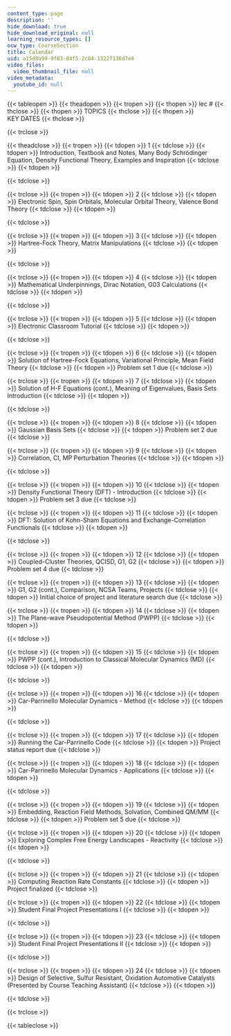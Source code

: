 ```yaml
---
content_type: page
description: ''
hide_download: true
hide_download_original: null
learning_resource_types: []
ocw_type: CourseSection
title: Calendar
uid: a15d8a99-9f83-84f5-2c04-1322f136d7e4
video_files:
  video_thumbnail_file: null
video_metadata:
  youtube_id: null
---
```


{{< tableopen >}}
{{< theadopen >}}
{{< tropen >}}
{{< thopen >}}
lec #
{{< thclose >}}
{{< thopen >}}
TOPICS
{{< thclose >}}
{{< thopen >}}
KEY DATES
{{< thclose >}}

{{< trclose >}}

{{< theadclose >}}
{{< tropen >}}
{{< tdopen >}}
1
{{< tdclose >}}
{{< tdopen >}}
Introduction, Textbook and Notes, Many Body Schrödinger Equation, Density Functional Theory, Examples and Inspiration
{{< tdclose >}}
{{< tdopen >}}

{{< tdclose >}}

{{< trclose >}}
{{< tropen >}}
{{< tdopen >}}
2
{{< tdclose >}}
{{< tdopen >}}
Electronic Spin, Spin Orbitals, Molecular Orbital Theory, Valence Bond Theory
{{< tdclose >}}
{{< tdopen >}}

{{< tdclose >}}

{{< trclose >}}
{{< tropen >}}
{{< tdopen >}}
3
{{< tdclose >}}
{{< tdopen >}}
Hartree-Fock Theory, Matrix Manipulations
{{< tdclose >}}
{{< tdopen >}}

{{< tdclose >}}

{{< trclose >}}
{{< tropen >}}
{{< tdopen >}}
4
{{< tdclose >}}
{{< tdopen >}}
Mathematical Underpinnings, Dirac Notation, G03 Calculations
{{< tdclose >}}
{{< tdopen >}}

{{< tdclose >}}

{{< trclose >}}
{{< tropen >}}
{{< tdopen >}}
5
{{< tdclose >}}
{{< tdopen >}}
Electronic Classroom Tutorial
{{< tdclose >}}
{{< tdopen >}}

{{< tdclose >}}

{{< trclose >}}
{{< tropen >}}
{{< tdopen >}}
6
{{< tdclose >}}
{{< tdopen >}}
Solution of Hartree-Fock Equations, Variational Principle, Mean Field Theory
{{< tdclose >}}
{{< tdopen >}}
Problem set 1 due
{{< tdclose >}}

{{< trclose >}}
{{< tropen >}}
{{< tdopen >}}
7
{{< tdclose >}}
{{< tdopen >}}
Solution of H-F Equations (cont.), Meaning of Eigenvalues, Basis Sets Introduction
{{< tdclose >}}
{{< tdopen >}}

{{< tdclose >}}

{{< trclose >}}
{{< tropen >}}
{{< tdopen >}}
8
{{< tdclose >}}
{{< tdopen >}}
Gaussian Basis Sets
{{< tdclose >}}
{{< tdopen >}}
Problem set 2 due
{{< tdclose >}}

{{< trclose >}}
{{< tropen >}}
{{< tdopen >}}
9
{{< tdclose >}}
{{< tdopen >}}
Correlation, CI, MP Perturbation Theories
{{< tdclose >}}
{{< tdopen >}}

{{< tdclose >}}

{{< trclose >}}
{{< tropen >}}
{{< tdopen >}}
10
{{< tdclose >}}
{{< tdopen >}}
Density Functional Theory (DFT) - Introduction
{{< tdclose >}}
{{< tdopen >}}
Problem set 3 due
{{< tdclose >}}

{{< trclose >}}
{{< tropen >}}
{{< tdopen >}}
11
{{< tdclose >}}
{{< tdopen >}}
DFT: Solution of Kohn-Sham Equations and Exchange-Correlation Functionals
{{< tdclose >}}
{{< tdopen >}}

{{< tdclose >}}

{{< trclose >}}
{{< tropen >}}
{{< tdopen >}}
12
{{< tdclose >}}
{{< tdopen >}}
Coupled-Cluster Theories, QCISD, G1, G2
{{< tdclose >}}
{{< tdopen >}}
Problem set 4 due
{{< tdclose >}}

{{< trclose >}}
{{< tropen >}}
{{< tdopen >}}
13
{{< tdclose >}}
{{< tdopen >}}
G1, G2 (cont.), Comparison, NCSA Teams, Projects
{{< tdclose >}}
{{< tdopen >}}
Initial choice of project and literature search due
{{< tdclose >}}

{{< trclose >}}
{{< tropen >}}
{{< tdopen >}}
14
{{< tdclose >}}
{{< tdopen >}}
The Plane-wave Pseudopotential Method (PWPP)
{{< tdclose >}}
{{< tdopen >}}

{{< tdclose >}}

{{< trclose >}}
{{< tropen >}}
{{< tdopen >}}
15
{{< tdclose >}}
{{< tdopen >}}
PWPP (cont.), Introduction to Classical Molecular Dynamics (MD)
{{< tdclose >}}
{{< tdopen >}}

{{< tdclose >}}

{{< trclose >}}
{{< tropen >}}
{{< tdopen >}}
16
{{< tdclose >}}
{{< tdopen >}}
Car-Parrinello Molecular Dynamics - Method
{{< tdclose >}}
{{< tdopen >}}

{{< tdclose >}}

{{< trclose >}}
{{< tropen >}}
{{< tdopen >}}
17
{{< tdclose >}}
{{< tdopen >}}
Running the Car-Parrinello Code
{{< tdclose >}}
{{< tdopen >}}
Project status report due
{{< tdclose >}}

{{< trclose >}}
{{< tropen >}}
{{< tdopen >}}
18
{{< tdclose >}}
{{< tdopen >}}
Car-Parrinello Molecular Dynamics - Applications
{{< tdclose >}}
{{< tdopen >}}

{{< tdclose >}}

{{< trclose >}}
{{< tropen >}}
{{< tdopen >}}
19
{{< tdclose >}}
{{< tdopen >}}
Embedding, Reaction Field Methods, Solvation, Combined QM/MM
{{< tdclose >}}
{{< tdopen >}}
Problem set 5 due
{{< tdclose >}}

{{< trclose >}}
{{< tropen >}}
{{< tdopen >}}
20
{{< tdclose >}}
{{< tdopen >}}
Exploring Complex Free Energy Landscapes - Reactivity
{{< tdclose >}}
{{< tdopen >}}

{{< tdclose >}}

{{< trclose >}}
{{< tropen >}}
{{< tdopen >}}
21
{{< tdclose >}}
{{< tdopen >}}
Computing Reaction Rate Constants
{{< tdclose >}}
{{< tdopen >}}
Project finalized
{{< tdclose >}}

{{< trclose >}}
{{< tropen >}}
{{< tdopen >}}
22
{{< tdclose >}}
{{< tdopen >}}
Student Final Project Presentations I
{{< tdclose >}}
{{< tdopen >}}

{{< tdclose >}}

{{< trclose >}}
{{< tropen >}}
{{< tdopen >}}
23
{{< tdclose >}}
{{< tdopen >}}
Student Final Project Presentations II
{{< tdclose >}}
{{< tdopen >}}

{{< tdclose >}}

{{< trclose >}}
{{< tropen >}}
{{< tdopen >}}
24
{{< tdclose >}}
{{< tdopen >}}
Design of Selective, Sulfur Resistant, Oxidation Automotive Catalysts (Presented by Course Teaching Assistant)
{{< tdclose >}}
{{< tdopen >}}

{{< tdclose >}}

{{< trclose >}}

{{< tableclose >}}